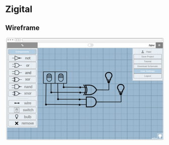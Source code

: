 # Zigital

## Wireframe
![alt text](https://github.com/9ziggy9/Zigital/blob/main/Wireframe.png?raw=true)
